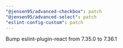 ```yaml
---
"@jensen95/advanced-checkbox": patch
"@jensen95/advanced-select": patch
"eslint-config-custom": patch
---
```


Bump eslint-plugin-react from 7.35.0 to 7.36.1

